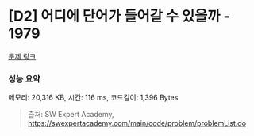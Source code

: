 # [D2] 어디에 단어가 들어갈 수 있을까 - 1979 

[문제 링크](https://swexpertacademy.com/main/code/problem/problemDetail.do?contestProbId=AV5PuPq6AaQDFAUq) 

### 성능 요약

메모리: 20,316 KB, 시간: 116 ms, 코드길이: 1,396 Bytes



> 출처: SW Expert Academy, https://swexpertacademy.com/main/code/problem/problemList.do